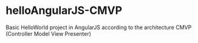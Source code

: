 helloAngularJS-CMVP
===================

Basic HelloWorld project in AngularJS according to the architecture CMVP (Controller Model View Presenter)
